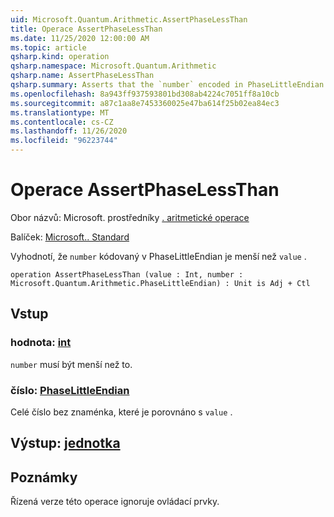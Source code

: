 ```yaml
---
uid: Microsoft.Quantum.Arithmetic.AssertPhaseLessThan
title: Operace AssertPhaseLessThan
ms.date: 11/25/2020 12:00:00 AM
ms.topic: article
qsharp.kind: operation
qsharp.namespace: Microsoft.Quantum.Arithmetic
qsharp.name: AssertPhaseLessThan
qsharp.summary: Asserts that the `number` encoded in PhaseLittleEndian is less than `value`.
ms.openlocfilehash: 8a943ff937593801bd308ab4224c7051ff8a10cb
ms.sourcegitcommit: a87c1aa8e7453360025e47ba614f25b02ea84ec3
ms.translationtype: MT
ms.contentlocale: cs-CZ
ms.lasthandoff: 11/26/2020
ms.locfileid: "96223744"
---
```

# <a name="assertphaselessthan-operation"></a>Operace AssertPhaseLessThan

Obor názvů: Microsoft. prostředníky [. aritmetické operace](xref:Microsoft.Quantum.Arithmetic)

Balíček: [Microsoft.. Standard](https://nuget.org/packages/Microsoft.Quantum.Standard)


Vyhodnotí, že `number` kódovaný v PhaseLittleEndian je menší než `value` .

```qsharp
operation AssertPhaseLessThan (value : Int, number : Microsoft.Quantum.Arithmetic.PhaseLittleEndian) : Unit is Adj + Ctl
```


## <a name="input"></a>Vstup

### <a name="value--int"></a>hodnota: [int](xref:microsoft.quantum.lang-ref.int)

`number` musí být menší než to.


### <a name="number--phaselittleendian"></a>číslo: [PhaseLittleEndian](xref:Microsoft.Quantum.Arithmetic.PhaseLittleEndian)

Celé číslo bez znaménka, které je porovnáno s `value` .



## <a name="output--unit"></a>Výstup: [jednotka](xref:microsoft.quantum.lang-ref.unit)



## <a name="remarks"></a>Poznámky

Řízená verze této operace ignoruje ovládací prvky.